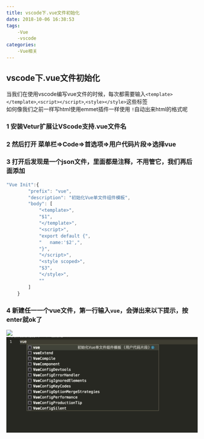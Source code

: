 ```yaml
---
title: vscode下.vue文件初始化
date: 2018-10-06 16:38:53
tags:
    -Vue
    -vscode
categories:
    -Vue相关
---
```


## vscode下.vue文件初始化
当我们在使用vscode编写vue文件的时候，每次都需要输入`<template></template>`,`<script></script>`,`<style></style>`这些标签  
如何像我们之前一样写html使用emmet插件一样使用 `!`自动出来html的格式呢
<!-- more -->
### 1 安装Vetur扩展让VScode支持.vue文件名
### 2 然后打开 菜单栏=>Code=>首选项=>用户代码片段=>选择vue
### 3 打开后发现是一个json文件，里面都是注释，不用管它，我们再后面添加
```JavaScript
"Vue Init":{
        "prefix": "vue",
        "description": "初始化Vue单文件组件模板",
        "body": [
            "<template>",
            "$1",
            "</template>",
            "<script>",
            "export default {",
            "   name:'$2',",
            "}",
            "</script>",
            "<style scoped>",
            "$3",
            "</style>",
            ""
        ]
    }
```
### 4 新建任一一个vue文件，第一行输入`vue`，会弹出来以下提示，按enter就ok了
![](/images/blog-img/18-10-7/1.png'描述')
<img src="/images/blog-img/18-10-7/1.png">
